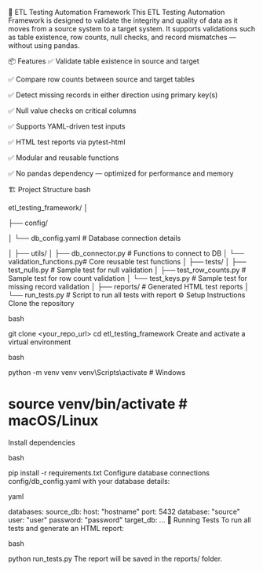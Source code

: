 🚀 ETL Testing Automation Framework
This ETL Testing Automation Framework is designed to validate the integrity and quality of data as it moves from a source system to a target system. It supports validations such as table existence, row counts, null checks, and record mismatches — without using pandas.

📦 Features
✅ Validate table existence in source and target

✅ Compare row counts between source and target tables

✅ Detect missing records in either direction using primary key(s)

✅ Null value checks on critical columns

✅ Supports YAML-driven test inputs

✅ HTML test reports via pytest-html

✅ Modular and reusable functions

✅ No pandas dependency — optimized for performance and memory

🏗️ Project Structure
bash

etl_testing_framework/
│

├── config/

│   └── db_config.yaml         # Database connection details

│
├── utils/
│   ├── db_connector.py        # Functions to connect to DB
│   └── validation_functions.py# Core reusable test functions
│
├── tests/
│   ├── test_nulls.py          # Sample test for null validation
│   ├── test_row_counts.py     # Sample test for row count validation
│   └── test_keys.py           # Sample test for missing record validation
│
├── reports/                   # Generated HTML test reports
│
└── run_tests.py               # Script to run all tests with report
⚙️ Setup Instructions
Clone the repository

bash

git clone <your_repo_url>
cd etl_testing_framework
Create and activate a virtual environment

bash

python -m venv venv
venv\Scripts\activate  # Windows
# source venv/bin/activate  # macOS/Linux
Install dependencies

bash

pip install -r requirements.txt
Configure database connections    config/db_config.yaml with your database details:

yaml

databases:
  source_db:
    host: "hostname"
    port: 5432
    database: "source"
    user: "user"
    password: "password"
  target_db:
    ...
🧪 Running Tests
To run all tests and generate an HTML report:

bash
 
  
python run_tests.py
The report will be saved in the reports/ folder.
